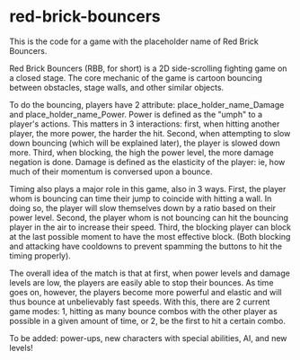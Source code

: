 # red-brick-bouncers
This is the code for a game with the placeholder name of Red Brick Bouncers.

Red Brick Bouncers (RBB, for short) is a 2D side-scrolling fighting game on a closed stage.
The core mechanic of the game is cartoon bouncing between obstacles, stage walls, and other similar objects.

To do the bouncing, players have 2 attribute: place_holder_name_Damage and place_holder_name_Power.
Power is defined as the "umph" to a player's actions. This matters in 3 interactions: first, when hitting another player, the more power, the harder the hit.
Second, when attempting to slow down bouncing (which will be explained later), the player is slowed down more. Third, when blocking, the high the power level, the more damage negation is done.
Damage is defined as the elasticity of the player: ie, how much of their momentum is conversed upon a bounce.

Timing also plays a major role in this game, also in 3 ways. First, the player whom is bouncing can time their jump to coincide with hitting a wall. In doing so,
the player will slow themselves down by a ratio based on their power level. Second, the player whom is not bouncing can hit the bouncing player in the air to increase their speed.
Third, the blocking player can block at the last possible moment to have the most effective block. (Both blocking and attacking have cooldowns to prevent spamming the buttons to hit the timing properly).

The overall idea of the match is that at first, when power levels and damage levels are low, the players are easily able to stop their bounces. As time goes on, however, the players become more powerful and elastic
and will thus bounce at unbelievably fast speeds. With this, there are 2 current game modes: 1, hitting as many bounce combos with the other player as possible in a given amount of time, or 2, be the first to hit a certain combo.

To be added: power-ups, new characters with special abilities, AI, and new levels!
